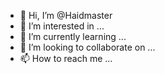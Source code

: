 - 👋 Hi, I’m @Haidmaster
- 👀 I’m interested in ...
- 🌱 I’m currently learning ...
- 💞️ I’m looking to collaborate on ...
- 📫 How to reach me ...

<!---
Haidmaster/Haidmaster is a ✨ special ✨ repository because its `README.md` (this file) appears on your GitHub profile.
You can click the Preview link to take a look at your changes.
--->
